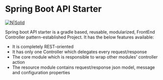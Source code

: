 # Spring Boot API Starter

[![N|Solid](https://cldup.com/dTxpPi9lDf.thumb.png)](https://nodesource.com/products/nsolid)

Spring boot API starter is a gradle based, reusable, modularized, FrontEnd Controller pattern-established Project. It has the below features available:

  - It is completely REST-oriented 
  - It has only one Controller which delegates every request/response
  - The core module which is responsible to wrap other modules' controller action
  - The resource module contains request/response json model, message and configuration properties
